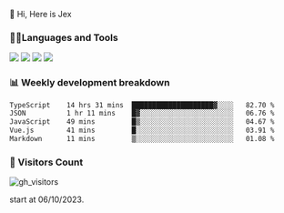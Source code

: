  👋 Hi, Here is Jex

 

### 🧑‍💻Languages and Tools

<code><a href="https://react.dev"><img src="https://api.iconify.design/logos:react.svg" /></a></code>
<code><a href="https://github.com/vuejs/core"><img src="https://api.iconify.design/logos:vue.svg" /></a></code> 
<code><a href="https://github.com/microsoft/TypeScript"><img src="https://api.iconify.design/logos:typescript-icon.svg" /></a></code>
<code><a href="https://threejs.org/"><img src="https://api.iconify.design/logos:threejs.svg" /></a></code>

### 📊 Weekly development breakdown

<!--START_SECTION:waka-->

```txt
TypeScript    14 hrs 31 mins  ████████████████████▓░░░░   82.70 %
JSON          1 hr 11 mins    █▓░░░░░░░░░░░░░░░░░░░░░░░   06.76 %
JavaScript    49 mins         █▒░░░░░░░░░░░░░░░░░░░░░░░   04.67 %
Vue.js        41 mins         █░░░░░░░░░░░░░░░░░░░░░░░░   03.91 %
Markdown      11 mins         ▒░░░░░░░░░░░░░░░░░░░░░░░░   01.08 %
```

<!--END_SECTION:waka-->


### 👀 Visitors Count

![gh_visitors](https://profile-counter.glitch.me/jexlau/count.svg)

start at 06/10/2023.
